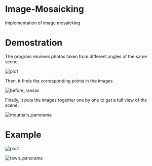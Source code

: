 # Image-Mosaicking

Implementation of image mosaicking

# Demostration

The program receives photos taken from different angles of the same scene.

![pic1](https://user-images.githubusercontent.com/94937314/227103063-1e3b6a5d-c9e7-44e6-9df5-7924b34115c3.png)

Then, it finds the corresponding points in the images.

![before_ransac](https://user-images.githubusercontent.com/94937314/227103405-e887b08f-de6f-4bed-9e42-14e5cc42c322.png)

Finally, it puts the images together one by one to get a full view of the scene.

![mountain_panorama](https://user-images.githubusercontent.com/94937314/227103595-48df28f3-7a77-4921-b97d-f5a9abd949aa.png)

# Example 

![pic2](https://user-images.githubusercontent.com/94937314/227103779-4c1746b7-37f0-401c-a1a9-00330de678be.jpg)

![town_panorama](https://user-images.githubusercontent.com/94937314/227103803-02d51d89-1302-46df-a3fb-2d34522b3387.png)

